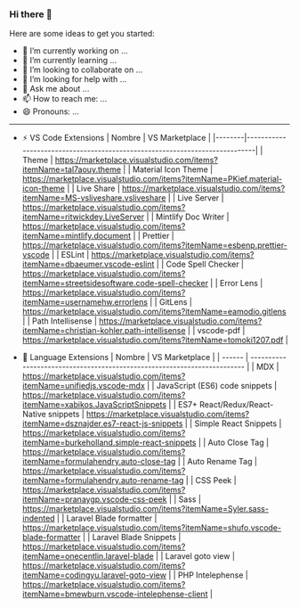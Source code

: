 ### Hi there 👋

<!-- **Haglez/Haglez** is a ✨ _special_ ✨ repository because its `README.md` (this file) appears on your GitHub profile. -->

Here are some ideas to get you started:

- 🔭 I’m currently working on ...
- 🌱 I’m currently learning ...
- 👯 I’m looking to collaborate on ...
- 🤔 I’m looking for help with ...
- 💬 Ask me about ...
- 📫 How to reach me: ...
- 😄 Pronouns: ...

---

- ⚡ VS Code Extensions
  | Nombre | VS Marketplace |
  |--------|----------------------------------------------------------------------------|
  | Theme | https://marketplace.visualstudio.com/items?itemName=tal7aouy.theme |
  | Material Icon Theme | https://marketplace.visualstudio.com/items?itemName=PKief.material-icon-theme |
  | Live Share | https://marketplace.visualstudio.com/items?itemName=MS-vsliveshare.vsliveshare |
  | Live Server | https://marketplace.visualstudio.com/items?itemName=ritwickdey.LiveServer |
  | Mintlify Doc Writer | https://marketplace.visualstudio.com/items?itemName=mintlify.document |
  | Prettier | https://marketplace.visualstudio.com/items?itemName=esbenp.prettier-vscode |
  | ESLint | https://marketplace.visualstudio.com/items?itemName=dbaeumer.vscode-eslint |
  | Code Spell Checker | https://marketplace.visualstudio.com/items?itemName=streetsidesoftware.code-spell-checker |
  | Error Lens | https://marketplace.visualstudio.com/items?itemName=usernamehw.errorlens |
  | GitLens | https://marketplace.visualstudio.com/items?itemName=eamodio.gitlens |
  | Path Intellisense | https://marketplace.visualstudio.com/items?itemName=christian-kohler.path-intellisense |
  | vscode-pdf | https://marketplace.visualstudio.com/items?itemName=tomoki1207.pdf |

- 👅 Language Extensions
  | Nombre | VS Marketplace |
  | ------ | ------------------------------------------------------------------------ |
  | MDX | https://marketplace.visualstudio.com/items?itemName=unifiedjs.vscode-mdx |
  | JavaScript (ES6) code snippets | https://marketplace.visualstudio.com/items?itemName=xabikos.JavaScriptSnippets |
  | ES7+ React/Redux/React-Native snippets | https://marketplace.visualstudio.com/items?itemName=dsznajder.es7-react-js-snippets |
  | Simple React Snippets | https://marketplace.visualstudio.com/items?itemName=burkeholland.simple-react-snippets |
  | Auto Close Tag | https://marketplace.visualstudio.com/items?itemName=formulahendry.auto-close-tag |
  | Auto Rename Tag | https://marketplace.visualstudio.com/items?itemName=formulahendry.auto-rename-tag |
  | CSS Peek | https://marketplace.visualstudio.com/items?itemName=pranaygp.vscode-css-peek |
  | Sass | https://marketplace.visualstudio.com/items?itemName=Syler.sass-indented |
  | Laravel Blade formatter | https://marketplace.visualstudio.com/items?itemName=shufo.vscode-blade-formatter |
  | Laravel Blade Snippets | https://marketplace.visualstudio.com/items?itemName=onecentlin.laravel-blade |
  | Laravel goto view | https://marketplace.visualstudio.com/items?itemName=codingyu.laravel-goto-view |
  | PHP Intelephense | https://marketplace.visualstudio.com/items?itemName=bmewburn.vscode-intelephense-client |
